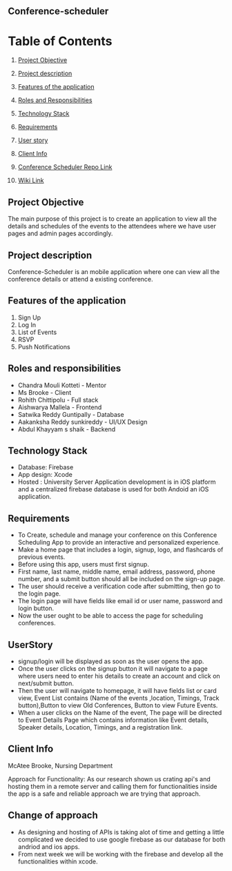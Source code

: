 ## Conference-scheduler

# Table of Contents

1. [Project Objective](#ProjectObjective)

2. [Project description](#Projectdescription)

3. [Features of the application](#Featuresoftheapplication)

4. [Roles and Responsibilities](#RolesandResponsibilities)

5. [Technology Stack](#TechnologyStack)

6. [Requirements](#Requirements)

7. [User story](#Userstory)

8. [Client Info](#ClientInfo)

9. [Conference Scheduler Repo Link](https://github.com/Rohith-Chittipolu/Conference-scheduler)

10. [Wiki Link](https://github.com/Rohith-Chittipolu/Conference-scheduler/wiki/Wiki-Home-Page)

## Project Objective <a name="ProjectObjective"></a>
The main purpose of this project is to create an application to view all the details and schedules of the events to the attendees where we have user pages and admin pages accordingly.

## Project description <a name="Projectdescription"></a>
Conference-Scheduler is an mobile application where one can view all the  conference details or attend a existing conference.

## Features of the application <a name="Featuresoftheapplication"></a>
<ol>
<li>Sign Up</li>
<li>Log In</li>
<li>List of Events</li>
<li>RSVP</li>
<li>Push Notifications</li>
</ol>

## Roles and responsibilities <a name="RolesandResponsibilities"></a>
* Chandra Mouli Kotteti - Mentor
* Ms Brooke - Client
* Rohith Chittipolu - Full stack
* Aishwarya Mallela - Frontend
* Satwika Reddy Guntipally - Database
* Aakanksha Reddy sunkireddy - UI/UX Design
* Abdul Khayyam s shaik - Backend

## Technology Stack <a name="TechnologyStack"></a>
* Database: Firebase
* App design: Xcode
* Hosted : University Server
Application development is in iOS platform and a centralized firebase database is used for both Andoid an iOS application. 

## Requirements <a name="Requirements"></a>
* To Create, schedule and manage your conference on this Conference Scheduling App to provide an interactive and personalized experience.
* Make a home page that includes a login, signup, logo, and flashcards of previous events.
* Before using this app, users must first signup.
* First name, last name, middle name, email address, password, phone number, and a submit button should all be included on the sign-up page.
* The user should receive a verification code after submitting, then go to the login page.
* The login page will have fields like email id or user name, password and login button.
* Now the user ought to be able to access the page for scheduling conferences.

## UserStory <a name="Userstory"></a>
* signup/login will be displayed as soon as the user opens the app.
* Once the user clicks on the signup button it will navigate to a page where users need to enter his details to create an account and click on next/submit button.
* Then the user will navigate to homepage, it will have fields list or card view, Event List contains (Name of the events ,location, Timings, Track button),Button to view Old Conferences, Button to view Future Events.
* When a user clicks on the Name of the event, The page will be directed to Event Details Page which contains information like Event details, Speaker details, Location, Timings, and a registration link.

## Client Info <a name="ClientInfo"></a>
McAtee Brooke, Nursing Department

Approach for Functionality:
As our research shown us crating api's and hosting them in a remote server and calling them for functionalities inside the app is a safe and reliable approach we are trying that approach.

## Change of approach <a name="ChangeOfApproach"></a>
* As designing and hosting of APIs is taking alot of time and getting a little complicated we decided to use google firebase as our database for both andriod and ios apps.
* From next week we will be working with the firebase and develop all the functionalities within xcode.

